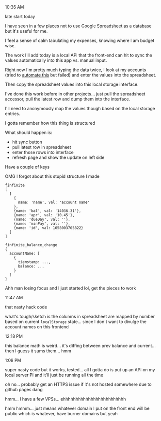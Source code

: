 10:36 AM

late start today

I have seen in a few places not to use Google Spreadsheet as a database but it's useful for me.

I feel a sense of calm tabulating my expenses, knowing where I am budget wise.

The work I'll add today is a local API that the front-end can hit to sync the values automatically into this app vs. manual input.

Right now I'm pretty much typing the data twice, I look at my accounts (tried to [automate this](https://github.com/jdc-cunningham/improved-automated-browser-finance-app-logins) but failed) and enter the values into the spreadsheet.

Then copy the spreadsheet values into this local storage interface.

I've done this work before in other projects... just pull the spreadsheet accessor, pull the latest row and dump them into the interface.

I'll need to anonymously map the values though based on the local storage entries.

I gotta remember how this thing is structured

What should happen is:

- hit sync button
- pull latest row in spreadsheet
- enter those rows into interface
- refresh page and show the update on left side

Have a couple of keys

OMG I forgot about this stupid structure I made

```
finfinite
[
  [
    {
      name: 'name', val: 'account name'
    },
    {name: 'bal', val: '14036.31'},
    {name: 'apr', val: '10.45'},
    {name: 'dueDay', val: ''},
    {name: 'minPay', val: ''},
    {name: 'id', val: 1658003705822}
  ]
]
```

```
finfinite_balance_change
{
  accountName: [
    {
      tiemstamp: ...,
      balance: ...
    }
  ]
}
```

Ahh man losing focus and I just started lol, get the pieces to work

11:47 AM

that nasty hack code

what's tough/sketch is the columns in spreadsheet are mapped by number based on current `localStorage` state... since I don't want to divulge the account names on this frontend

12:18 PM

this balance math is weird... it's diffing between prev balance and current... then I guess it sums them... hmm

1:09 PM

super nasty code but it works, tested... all I gotta do is put up an API on my local server PI and it'll just be running all the time

oh no... probably get an HTTPS issue if it's not hosted somewhere due to github pages dang

hmm... I have a few VPSs... ehhhhhhhhhhhhhhhhhhhhhhhhh

hmm hmmm... just means whatever domain I put on the front end will be public which is whatever, have burner domains but yeah